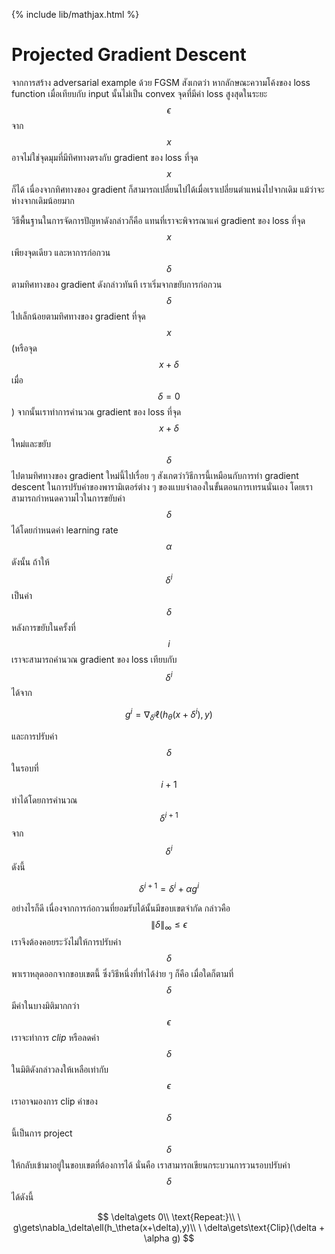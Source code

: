 {% include lib/mathjax.html %}
# Projected Gradient Descent

จากการสร้าง adversarial example ด้วย FGSM สังเกตว่า หากลักษณะความโค้งของ loss function เมื่อเทียบกับ input นั้นไม่เป็น convex 
จุดที่มีค่า loss สูงสุดในระยะ $$\epsilon$$ จาก $$x$$ อาจไม่ใช่จุดมุมที่มีทิศทางตรงกับ gradient ของ loss ที่จุด $$x$$ ก็ได้ เนื่องจากทิศทางของ gradient ก็สามารถเปลี่ยนไปได้เมื่อเราเปลี่ยนตำแหน่งไปจากเดิม แม้ว่าจะห่างจากเดิมน้อยมาก 

วิธีพื้นฐานในการจัดการปัญหาดังกล่าวก็คือ แทนที่เราจะพิจารณาแค่ gradient ของ loss ที่จุด $$x$$ เพียงจุดเดียว และหาการก่อกวน $$\delta$$ ตามทิศทางของ gradient ดังกล่าวทันที เราเริ่มจากขยับการก่อกวน $$\delta$$ ไปเล็กน้อยตามทิศทางของ gradient ที่จุด $$x$$ (หรือจุด $$x+\delta$$ เมื่อ $$\delta = 0$$) จากนั้นเราทำการคำนวณ gradient ของ loss ที่จุด $$x+\delta$$ ใหม่และขยับ $$\delta$$ ไปตามทิศทางของ gradient ใหม่นี้ไปเรื่อย ๆ สังเกตว่าวิธีการนี้เหมือนกับการทำ gradient descent ในการปรับค่าของพารามิเตอร์ต่าง ๆ ของแบบจำลองในขั้นตอนการเทรนนั่นเอง โดยเราสามารถกำหนดความไวในการขยับค่า $$\delta$$ ได้โดยกำหนดค่า learning rate $$\alpha$$ ดังนั้น ถ้าให้ $$\delta^i$$ เป็นค่า $$\delta$$ หลังการขยับในครั้งที่ $$i$$ เราจะสามารถคำนวณ gradient ของ loss เทียบกับ $$\delta^i$$ ได้จาก

$$
g^i=\nabla_{\delta^i}\ell(h_\theta(x+\delta^i),y)
$$

และการปรับค่า $$\delta$$ ในรอบที่ $$i+1$$ ทำได้โดยการคำนวณ $$\delta^{i+1}$$ จาก $$\delta^i$$ ดังนี้

$$
\delta^{i+1}=\delta^i +\alpha g^i
$$

อย่างไรก็ดี เนื่องจากการก่อกวนที่ยอมรับได้นั้นมีขอบเขตจำกัด กล่าวคือ $$\|\delta\|_\infty\leq\epsilon$$ เราจึงต้องคอยระวังไม่ให้การปรับค่า $$\delta$$ พาเราหลุดออกจากขอบเขตนี้ ซึ่งวิธีหนึ่งที่ทำได้ง่าย ๆ ก็คือ เมื่อใดก็ตามที่ $$\delta$$ มีค่าในบางมิติมากกว่า $$\epsilon$$ เราจะทำการ _clip_ หรือลดค่า $$\delta$$ ในมิติดังกล่าวลงให้เหลือเท่ากับ $$\epsilon$$ เราอาจมองการ clip ค่าของ $$\delta$$ นี้เป็นการ project $$\delta$$ ให้กลับเข้ามาอยู่ในขอบเขตที่ต้องการได้ นั่นคือ เราสามารถเขียนกระบวนการวนรอบปรับค่า $$\delta$$ ได้ดังนี้

$$
\delta\gets 0\\
\text{Repeat:}\\
\ g\gets\nabla_\delta\ell(h_\theta(x+\delta),y)\\
\ \delta\gets\text{Clip}(\delta + \alpha g)
$$
